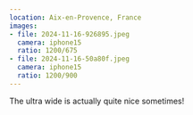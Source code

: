```yaml
---
location: Aix-en-Provence, France
images:
- file: 2024-11-16-926895.jpeg
  camera: iphone15
  ratio: 1200/675
- file: 2024-11-16-50a80f.jpeg
  camera: iphone15
  ratio: 1200/900
---
```


The ultra wide is actually quite nice sometimes!